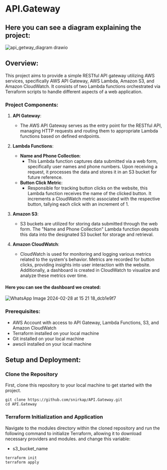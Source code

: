 # API.Gateway
## Here you can see a diagram explaining the project:
![api_getway_diagram drawio](https://github.com/snirkap/API.Gateway/assets/120733215/140f2881-3976-458f-a462-cffd6a707210)

## Overview:
This project aims to provide a simple RESTful API gateway utilizing AWS services, specifically AWS API Gateway, AWS Lambda, Amazon S3, and Amazon CloudWatch. It consists of two Lambda functions orchestrated via Terraform scripts to handle different aspects of a web application.
### Project Components:
1. **API Gateway**:
   - The AWS API Gateway serves as the entry point for the RESTful API, managing HTTP requests and routing them to appropriate Lambda functions based on defined endpoints.

2. **Lambda Functions**:
   - **Name and Phone Collection**:
     - This Lambda function captures data submitted via a web form, specifically user names and phone numbers. Upon receiving a request, it processes the data and stores it in an S3 bucket for future reference.
   - **Button Click Metric**:
     - Responsible for tracking button clicks on the website, this Lambda function receives the name of the clicked button. It increments a CloudWatch metric associated with the respective button, tallying each click with an increment of 1.

3. **Amazon S3**:
   - S3 buckets are utilized for storing data submitted through the web form. The "Name and Phone Collection" Lambda function deposits this data into the designated S3 bucket for storage and retrieval.

4. **Amazon CloudWatch**:
   - CloudWatch is used for monitoring and logging various metrics related to the system's behavior. Metrics are recorded for button clicks, providing insights into user interaction with the website. Additionally, a dashboard is created in CloudWatch to visualize and analyze these metrics over time.
#### Here you can see the dashboard we created:
![WhatsApp Image 2024-02-28 at 15 21 18_dcb1e9f7](https://github.com/snirkap/API.Gateway/assets/120733215/96effae5-1fc6-419a-a85e-6598d870eb4e)

### Prerequisites:
* AWS Account with access to API Gateway, Lambda Functions, S3, and Amazon CloudWatch
* Terraform installed on your local machine
* Git installed on your local machine
* awscli installed on your local machine

## Setup and Deployment:
### Clone the Repository
First, clone this repository to your local machine to get started with the project.
```
git clone https://github.com/snirkap/API.Gateway.git
cd API.Gateway
```
### Terraform Initialization and Application
Navigate to the modules directory within the cloned repository and run the following command to initialize Terraform, allowing it to download necessary providers and modules.
and change this variable:
* s3_bucket_name
```
terraform init
terraform apply
```
